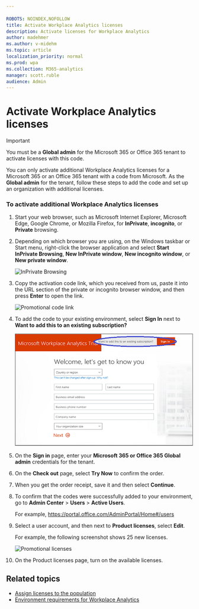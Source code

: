 ```yaml
---

ROBOTS: NOINDEX,NOFOLLOW
title: Activate Workplace Analytics licenses
description: Activate licenses for Workplace Analytics 
author: madehmer
ms.author: v-midehm
ms.topic: article
localization_priority: normal 
ms.prod: wpa
ms.collection: M365-analytics
manager: scott.ruble
audience: Admin
---
```


# Activate Workplace Analytics licenses

> [!Important]
> You must be a **Global admin** for the Microsoft 365 or Office 365 tenant to activate licenses with this code.

You can only activate additional Workplace Analytics licenses for a Microsoft 365 or an Office 365 tenant with a code from Microsoft. As the **Global admin** for the tenant, follow these steps to add the code and set up an organization with additional licenses.

### To activate additional Workplace Analytics licenses

1. Start your web browser, such as Microsoft Internet Explorer, Microsoft Edge, Google Chrome, or Mozilla Firefox, for **InPrivate**, **incognito**, or **Private** browsing.

2. Depending on which browser you are using, on the Windows taskbar or Start menu, right-click the browser application and select **Start InPrivate Browsing**, **New InPrivate window**, **New incognito window**, or **New private window**.
  
   ![InPrivate Browsing](../Images/new-inprivate-window.png)  
  
3. Copy the activation code link, which you received from us, paste it into the URL section of the private or incognito browser window, and then press **Enter** to open the link.

   ![Promotional code link](../Images/promo-code.png)  

4. To add the code to your existing environment, select **Sign In** next to **Want to add this to an existing subscription?**

   ![Promotional code sign-in](../Images/sign-in.png)

5. On the **Sign in** page, enter your **Microsoft 365 or Office 365 Global admin** credentials for the tenant.
6. On the **Check out** page, select **Try Now** to confirm the order.
7. When you get the order receipt, save it and then select **Continue**.
8. To confirm that the codes were successfully added to your environment, go to **Admin Center** > **Users** > **Active Users**.

   For example,  https://portal.office.com/AdminPortal/Home#/users

9. Select a user account, and then next to **Product licenses**, select **Edit**.

   For example, the following screenshot shows 25 new licenses.

   ![Promotional licenses](../Images/promo-licenses.png)  

10. On the Product licenses page, turn on the available licenses.

## Related topics

* [Assign licenses to the population](../setup/Assign-licenses-to-population.md)
* [Environment requirements for Workplace Analytics](../setup/environment-requirements.md)
